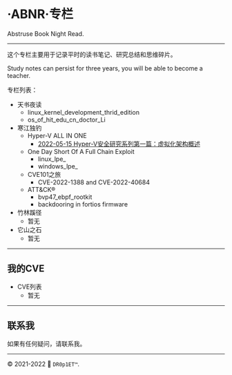 # ·ABNR·专栏

Abstruse Book Night Read.

---

这个专栏主要用于记录平时的读书笔记、研究总结和思维碎片。

Study notes can persist for three years, you will be able to become a teacher.

专栏列表：

- 天书夜读 
  - linux_kernel_development_thrid_edition
  - os_of_hit_edu_cn_doctor_Li
- 寒江独钓
  - Hyper-V ALL IN ONE
    - [2022-05-15 Hyper-V安全研究系列第一篇：虚拟化架构概述](https://www.freebuf.com/articles/system/333162.html)
  - One Day Short Of A Full Chain Exploit
    - linux_lpe_
    - windows_lpe_
  - CVE101之旅
    - CVE-2022-1388 and CVE-2022-40684
  - ATT&CK®
    - bvp47_ebpf_rootkit
    - backdooring in fortios firmware
- 竹林蹊径
  - 暂无
- 它山之石
  - 暂无

---

## 我的CVE

- CVE列表
  - 暂无

---

## 联系我

如果有任何疑问，请联系我。

---

:copyright: 2021-2022 :rocket: `DR0p1ET™`.
